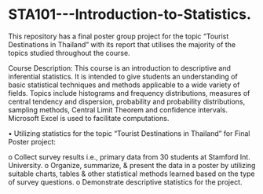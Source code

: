# STA101---Introduction-to-Statistics.

This repository has a final poster group project for the topic “Tourist Destinations in Thailand” with its report that utilises the majority of the topics studied throughout the course.

Course Description:
This course is an introduction to descriptive and inferential statistics. It is intended to give students
an understanding of basic statistical techniques and methods applicable to a wide variety of
fields. Topics include histograms and frequency distributions, measures of central tendency and
dispersion, probability and probability distributions, sampling methods, Central Limit Theorem
and confidence intervals. Microsoft Excel is used to facilitate computations.

•	Utilizing statistics for the topic “Tourist Destinations in Thailand” for Final Poster project:

o	Collect survey results i.e., primary data from 30 students at Stamford Int. University.
o	Organize, summarize, & present the data in a poster by utilizing suitable charts, tables   & other statistical methods learned based on the type of survey questions.
o	Demonstrate descriptive statistics for the project.
